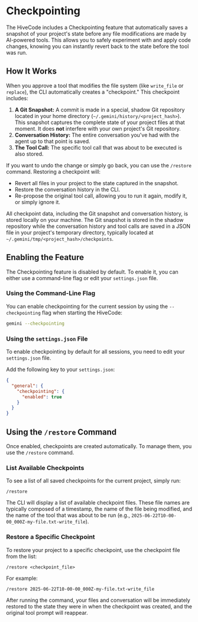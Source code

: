 # Checkpointing

The HiveCode includes a Checkpointing feature that automatically saves a
snapshot of your project's state before any file modifications are made by
AI-powered tools. This allows you to safely experiment with and apply code
changes, knowing you can instantly revert back to the state before the tool was
run.

## How It Works

When you approve a tool that modifies the file system (like `write_file` or
`replace`), the CLI automatically creates a "checkpoint." This checkpoint
includes:

1.  **A Git Snapshot:** A commit is made in a special, shadow Git repository
    located in your home directory (`~/.gemini/history/<project_hash>`). This
    snapshot captures the complete state of your project files at that moment.
    It does **not** interfere with your own project's Git repository.
2.  **Conversation History:** The entire conversation you've had with the agent
    up to that point is saved.
3.  **The Tool Call:** The specific tool call that was about to be executed is
    also stored.

If you want to undo the change or simply go back, you can use the `/restore`
command. Restoring a checkpoint will:

- Revert all files in your project to the state captured in the snapshot.
- Restore the conversation history in the CLI.
- Re-propose the original tool call, allowing you to run it again, modify it, or
  simply ignore it.

All checkpoint data, including the Git snapshot and conversation history, is
stored locally on your machine. The Git snapshot is stored in the shadow
repository while the conversation history and tool calls are saved in a JSON
file in your project's temporary directory, typically located at
`~/.gemini/tmp/<project_hash>/checkpoints`.

## Enabling the Feature

The Checkpointing feature is disabled by default. To enable it, you can either
use a command-line flag or edit your `settings.json` file.

### Using the Command-Line Flag

You can enable checkpointing for the current session by using the
`--checkpointing` flag when starting the HiveCode:

```bash
gemini --checkpointing
```

### Using the `settings.json` File

To enable checkpointing by default for all sessions, you need to edit your
`settings.json` file.

Add the following key to your `settings.json`:

```json
{
  "general": {
    "checkpointing": {
      "enabled": true
    }
  }
}
```

## Using the `/restore` Command

Once enabled, checkpoints are created automatically. To manage them, you use the
`/restore` command.

### List Available Checkpoints

To see a list of all saved checkpoints for the current project, simply run:

```
/restore
```

The CLI will display a list of available checkpoint files. These file names are
typically composed of a timestamp, the name of the file being modified, and the
name of the tool that was about to be run (e.g.,
`2025-06-22T10-00-00_000Z-my-file.txt-write_file`).

### Restore a Specific Checkpoint

To restore your project to a specific checkpoint, use the checkpoint file from
the list:

```
/restore <checkpoint_file>
```

For example:

```
/restore 2025-06-22T10-00-00_000Z-my-file.txt-write_file
```

After running the command, your files and conversation will be immediately
restored to the state they were in when the checkpoint was created, and the
original tool prompt will reappear.
